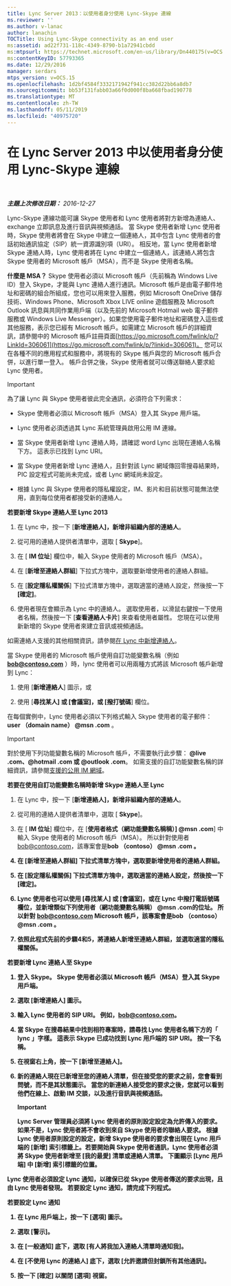 ```yaml
---
title: Lync Server 2013：以使用者身分使用 Lync-Skype 連線
ms.reviewer: ''
ms.author: v-lanac
author: lanachin
TOCTitle: Using Lync-Skype connectivity as an end user
ms:assetid: ad22f731-118c-4349-8790-b1a72941cbdd
ms:mtpsurl: https://technet.microsoft.com/en-us/library/Dn440175(v=OCS.15)
ms:contentKeyID: 57793365
ms.date: 12/29/2016
manager: serdars
mtps_version: v=OCS.15
ms.openlocfilehash: 1d2bf4584f3332171942f941cc382d22bb6a8db7
ms.sourcegitcommit: bb53f131fabb03a66f0d000f8ba668fbad190778
ms.translationtype: MT
ms.contentlocale: zh-TW
ms.lasthandoff: 05/11/2019
ms.locfileid: "40975720"
---
```

<div data-xmlns="http://www.w3.org/1999/xhtml">

<div class="topic" data-xmlns="http://www.w3.org/1999/xhtml" data-msxsl="urn:schemas-microsoft-com:xslt" data-cs="http://msdn.microsoft.com/en-us/">

<div data-asp="http://msdn2.microsoft.com/asp">

# <a name="using-lync-skype-connectivity-in-lync-server-2013-as-an-end-user"></a>在 Lync Server 2013 中以使用者身分使用 Lync-Skype 連線

</div>

<div id="mainSection">

<div id="mainBody">

<span> </span>

_**主題上次修改日期：** 2016-12-27_

Lync-Skype 連線功能可讓 Skype 使用者和 Lync 使用者將對方新增為連絡人、exchange 立即訊息及進行音訊與視頻通話。 當 Skype 使用者新增 Lync 使用者時，Skype 使用者將會在 Skype 中建立一個連絡人，其中包含 Lync 使用者的會話初始通訊協定（SIP）統一資源識別項（URI）。 相反地，當 Lync 使用者新增 Skype 連絡人時，Lync 使用者將在 Lync 中建立一個連絡人，該連絡人將包含 Skype 使用者的 Microsoft 帳戶（MSA），而不是 Skype 使用者名稱。

**什麼是 MSA？** Skype 使用者必須以 Microsoft 帳戶（先前稱為 Windows Live ID）登入 Skype，才能與 Lync 連絡人進行通訊。Microsoft 帳戶是由電子郵件地址和密碼的組合所組成，您也可以用來登入服務，例如 Microsoft OneDrive 儲存技術、Windows Phone、Microsoft Xbox LIVE online 遊戲服務及 Microsoft Outlook 訊息與共同作業用戶端（以及先前的 Microsoft Hotmail web 電子郵件服務或 Windows Live Messenger）。如果您使用電子郵件地址和密碼登入這些或其他服務，表示您已經有 Microsoft 帳戶。如需建立 Microsoft 帳戶的詳細資訊，請參閱中的 Microsoft 帳戶註冊頁面[https://go.microsoft.com/fwlink/p/?LinkId=306061](https://go.microsoft.com/fwlink/p/?linkid=306061)。 您可以在各種不同的應用程式和服務中，將現有的 Skype 帳戶與您的 Microsoft 帳戶合併，以進行單一登入。 帳戶合併之後，Skype 使用者就可以傳送聯絡人要求給 Lync 使用者。

<div>


> [!IMPORTANT]  
> 為了讓 Lync 與 Skype 使用者彼此完全通訊，必須符合下列需求： 
> <UL>
> <LI>
> <P>Skype 使用者必須以 Microsoft 帳戶（MSA）登入其 Skype 用戶端。</P>
> <LI>
> <P>Lync 使用者必須透過其 Lync 系統管理員啟用公用 IM 連線。</P>
> <LI>
> <P>當 Skype 使用者新增 Lync 連絡人時，請確認 word Lync 出現在連絡人名稱下方。 這表示已找到 Lync URI。</P>
> <LI>
> <P>當 Skype 使用者新增 Lync 連絡人，且針對該 Lync 網域傳回零搜尋結果時，PIC 設定程式可能尚未完成，或者 Lync 網域尚未設定。</P>
> <LI>
> <P>根據 Lync 與 Skype 使用者的隱私權設定，IM、影片和目前狀態可能無法使用，直到每位使用者都接受新的連絡人。</P></LI></UL>



</div>

**若要新增 Skype 連絡人至 Lync 2013**

1.  在 Lync 中，按一下 [**新增連絡人]，新增非組織內部的連絡人**。

2.  從可用的連絡人提供者清單中，選取 [ **Skype**]。

3.  在 [ **IM 位址**] 欄位中，輸入 Skype 使用者的 Microsoft 帳戶（MSA）。

4.  在 [**新增至連絡人群組**] 下拉式方塊中，選取要新增使用者的連絡人群組。

5.  在 [**設定隱私權關係**] 下拉式清單方塊中，選取適當的連絡人設定，然後按一下 **[確定]**。

6.  使用者現在會顯示為 Lync 中的連絡人。 選取使用者，以滑鼠右鍵按一下使用者名稱，然後按一下 [**查看連絡人卡片**] 來查看使用者屬性。 您現在可以使用新新增的 Skype 使用者來建立音訊或視頻通話。

如需連絡人支援的其他相關資訊，請參閱[在 Lync 中新增連絡人](https://support.office.com/en-us/article/add-a-contact-ae55b88d-b9af-48da-bffe-7cc720a5059a)。

當 Skype 使用者的 Microsoft 帳戶使用自訂功能變數名稱（例如<strong>bob@contoso.com</strong> ）時，lync 使用者可以用兩種方式將該 Microsoft 帳戶新增到 Lync：

1.  使用 [**新增連絡人**] 圖示，或

2.  使用 [**尋找某人] 或 [會議室]，或 [撥打號碼**] 欄位。

在每個實例中，Lync 使用者必須以下列格式輸入 Skype 使用者的電子郵件： <strong>user （domain name） @msn .com</strong> 。

<div>


> [!IMPORTANT]  
> 對於使用下列功能變數名稱的 Microsoft 帳戶，不需要執行此步驟： <STRONG>@live .com、@hotmail .com 或 @outlook .com</STRONG>。 如需支援的自訂功能變數名稱的詳細資訊，請參閱<A href="https://support.microsoft.com/kb/897567">支援的公用 IM 網域</A>。



</div>

**若要在使用自訂功能變數名稱時新增 Skype 連絡人至 Lync**

1.  在 Lync 中，按一下 [**新增連絡人]，新增非組織內部的連絡人**。

2.  從可用的連絡人提供者清單中，選取 [ **Skype**]。

3.  在 [ **IM 位址**] 欄位中，在 [<strong>使用者格式（網功能變數名稱稱）] @msn .com</strong>] 中輸入 Skype 使用者的 Microsoft 帳戶（MSA）。 所以針對使用者 bob@contoso.com，該專案會是<strong>bob （contoso） @msn .com<strong> 。

4.  在 [**新增至連絡人群組**] 下拉式清單方塊中，選取要新增使用者的連絡人群組。

5.  在 [**設定隱私權關係**] 下拉式清單方塊中，選取適當的連絡人設定，然後按一下 **[確定]**。

6.  Lync 使用者也可以使用 [**尋找某人] 或 [會議室]，或在 Lync 中撥打電話號碼**欄位，並新增類似下列<strong>使用者（網功能變數名稱稱） @msn .com</strong>的位址。 所以針對 bob@contoso.com Microsoft 帳戶，該專案會是<strong>bob （contoso） @msn .com</strong> 。

7.  依照此程式先前的步驟4和5，將連絡人新增至連絡人群組，並選取適當的隱私權關係。

**若要新增 Lync 連絡人至 Skype**

1.  登入 Skype。 Skype 使用者必須以 Microsoft 帳戶（MSA）登入其 Skype 用戶端。

2.  選取 [新增連絡人] 圖示。

3.  輸入 Lync 使用者的 SIP URI。 例如，bob@contoso.com。

4.  當 Skype 在搜尋結果中找到相符專案時，請尋找 Lync 使用者名稱下方的「 **lync** 」字樣。 這表示 Skype 已成功找到 Lync 用戶端的 SIP URI。 按一下名稱。

5.  在視窗右上角，按一下 [新增至連絡人]。

6.  新的連絡人現在已新增至您的連絡人清單，但在接受您的要求之前，您會看到問號，而不是其狀態圖示。 當您的新連絡人接受您的要求之後，您就可以看到他們在線上、啟動 IM 交談，以及進行音訊與視頻通話。
    
    <div>
    

    > [!IMPORTANT]  
    > Lync Server 管理員必須將 Lync 使用者的原則設定設定為允許傳入的要求。 如果不是，Lync 使用者將不會收到來自 Skype 使用者的聯絡人要求。 根據 Lync 使用者原則設定的設定，新增 Skype 使用者的要求會出現在 Lync 用戶端的 [<STRONG>新增</STRONG>] 索引標籤上。若要開始與 Skype 使用者通訊，Lync 使用者必須將 Skype 使用者新增至 [我的最愛] 清單或連絡人清單。 下圖顯示 [Lync 用戶端] 中 [<STRONG>新增</STRONG>] 索引標籤的位置。

    
    </div>

Lync 使用者必須設定 Lync 通知，以確保已從 Skype 使用者傳送的要求出現，且由 Lync 使用者發現。 若要設定 Lync 通知，請完成下列程式。

**若要設定 Lync 通知**

1.  在 Lync 用戶端上，按一下 [**選項**] 圖示。

2.  選取 [**警示**]。

3.  在 **[一般通知**] 底下，選取 [**有人將我加入連絡人清單時通知我**]。

4.  在 [**不使用 Lync 的連絡人**] 底下，選取 [**允許邀請但封鎖所有其他通訊**]。

5.  按一下 **[確定**] 以關閉 [選項] 視窗。

</div>

<span> </span>

</div>

</div>

</div>


